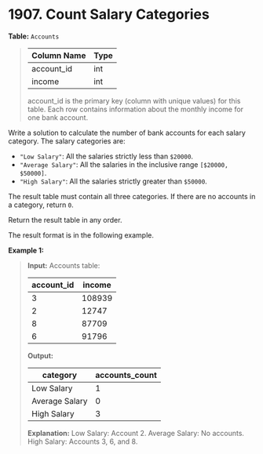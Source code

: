 # 1907. Count Salary Categories

**Table:** `Accounts`

> | Column Name | Type |
> | ----------- | ---- |
> | account_id  | int  |
> | income      | int  |
>
> account_id is the primary key (column with unique values) for this table.
> Each row contains information about the monthly income for one bank account.

Write a solution to calculate the number of bank accounts for each salary category. The salary categories are:

- `"Low Salary"`: All the salaries strictly less than `$20000`.
- `"Average Salary"`: All the salaries in the inclusive range `[$20000, $50000]`.
- `"High Salary"`: All the salaries strictly greater than `$50000`.

The result table must contain all three categories. If there are no accounts in a category, return `0`.

Return the result table in any order.

The result format is in the following example.

**Example 1:**

> **Input:**
> Accounts table:
>
> | account_id | income |
> | ---------- | ------ |
> | 3          | 108939 |
> | 2          | 12747  |
> | 8          | 87709  |
> | 6          | 91796  |
>
> **Output:**
>
> | category       | accounts_count |
> | -------------- | -------------- |
> | Low Salary     | 1              |
> | Average Salary | 0              |
> | High Salary    | 3              |
>
> **Explanation:**
> Low Salary: Account 2.
> Average Salary: No accounts.
> High Salary: Accounts 3, 6, and 8.
